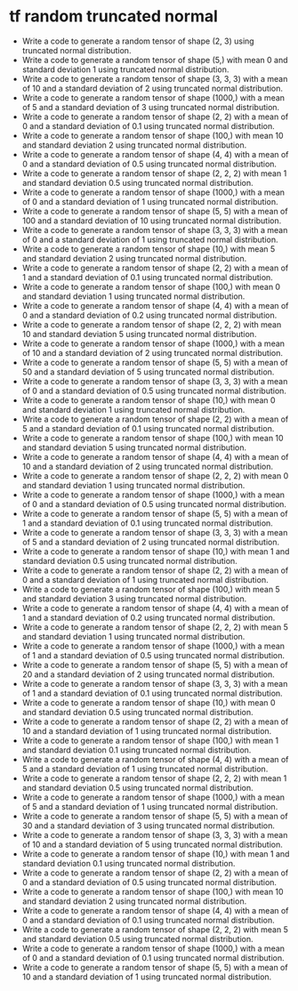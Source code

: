 # tf random truncated normal

- Write a code to generate a random tensor of shape (2, 3) using truncated normal distribution.
- Write a code to generate a random tensor of shape (5,) with mean 0 and standard deviation 1 using truncated normal distribution.
- Write a code to generate a random tensor of shape (3, 3, 3) with a mean of 10 and a standard deviation of 2 using truncated normal distribution.
- Write a code to generate a random tensor of shape (1000,) with a mean of 5 and a standard deviation of 3 using truncated normal distribution.
- Write a code to generate a random tensor of shape (2, 2) with a mean of 0 and a standard deviation of 0.1 using truncated normal distribution.
- Write a code to generate a random tensor of shape (100,) with mean 10 and standard deviation 2 using truncated normal distribution.
- Write a code to generate a random tensor of shape (4, 4) with a mean of 0 and a standard deviation of 0.5 using truncated normal distribution.
- Write a code to generate a random tensor of shape (2, 2, 2) with mean 1 and standard deviation 0.5 using truncated normal distribution.
- Write a code to generate a random tensor of shape (1000,) with a mean of 0 and a standard deviation of 1 using truncated normal distribution.
- Write a code to generate a random tensor of shape (5, 5) with a mean of 100 and a standard deviation of 10 using truncated normal distribution.
- Write a code to generate a random tensor of shape (3, 3, 3) with a mean of 0 and a standard deviation of 1 using truncated normal distribution.
- Write a code to generate a random tensor of shape (10,) with mean 5 and standard deviation 2 using truncated normal distribution.
- Write a code to generate a random tensor of shape (2, 2) with a mean of 1 and a standard deviation of 0.1 using truncated normal distribution.
- Write a code to generate a random tensor of shape (100,) with mean 0 and standard deviation 1 using truncated normal distribution.
- Write a code to generate a random tensor of shape (4, 4) with a mean of 0 and a standard deviation of 0.2 using truncated normal distribution.
- Write a code to generate a random tensor of shape (2, 2, 2) with mean 10 and standard deviation 5 using truncated normal distribution.
- Write a code to generate a random tensor of shape (1000,) with a mean of 10 and a standard deviation of 2 using truncated normal distribution.
- Write a code to generate a random tensor of shape (5, 5) with a mean of 50 and a standard deviation of 5 using truncated normal distribution.
- Write a code to generate a random tensor of shape (3, 3, 3) with a mean of 0 and a standard deviation of 0.5 using truncated normal distribution.
- Write a code to generate a random tensor of shape (10,) with mean 0 and standard deviation 1 using truncated normal distribution.
- Write a code to generate a random tensor of shape (2, 2) with a mean of 5 and a standard deviation of 0.1 using truncated normal distribution.
- Write a code to generate a random tensor of shape (100,) with mean 10 and standard deviation 5 using truncated normal distribution.
- Write a code to generate a random tensor of shape (4, 4) with a mean of 10 and a standard deviation of 2 using truncated normal distribution.
- Write a code to generate a random tensor of shape (2, 2, 2) with mean 0 and standard deviation 1 using truncated normal distribution.
- Write a code to generate a random tensor of shape (1000,) with a mean of 0 and a standard deviation of 0.5 using truncated normal distribution.
- Write a code to generate a random tensor of shape (5, 5) with a mean of 1 and a standard deviation of 0.1 using truncated normal distribution.
- Write a code to generate a random tensor of shape (3, 3, 3) with a mean of 5 and a standard deviation of 2 using truncated normal distribution.
- Write a code to generate a random tensor of shape (10,) with mean 1 and standard deviation 0.5 using truncated normal distribution.
- Write a code to generate a random tensor of shape (2, 2) with a mean of 0 and a standard deviation of 1 using truncated normal distribution.
- Write a code to generate a random tensor of shape (100,) with mean 5 and standard deviation 3 using truncated normal distribution.
- Write a code to generate a random tensor of shape (4, 4) with a mean of 1 and a standard deviation of 0.2 using truncated normal distribution.
- Write a code to generate a random tensor of shape (2, 2, 2) with mean 5 and standard deviation 1 using truncated normal distribution.
- Write a code to generate a random tensor of shape (1000,) with a mean of 1 and a standard deviation of 0.5 using truncated normal distribution.
- Write a code to generate a random tensor of shape (5, 5) with a mean of 20 and a standard deviation of 2 using truncated normal distribution.
- Write a code to generate a random tensor of shape (3, 3, 3) with a mean of 1 and a standard deviation of 0.1 using truncated normal distribution.
- Write a code to generate a random tensor of shape (10,) with mean 0 and standard deviation 0.5 using truncated normal distribution.
- Write a code to generate a random tensor of shape (2, 2) with a mean of 10 and a standard deviation of 1 using truncated normal distribution.
- Write a code to generate a random tensor of shape (100,) with mean 1 and standard deviation 0.1 using truncated normal distribution.
- Write a code to generate a random tensor of shape (4, 4) with a mean of 5 and a standard deviation of 1 using truncated normal distribution.
- Write a code to generate a random tensor of shape (2, 2, 2) with mean 1 and standard deviation 0.5 using truncated normal distribution.
- Write a code to generate a random tensor of shape (1000,) with a mean of 5 and a standard deviation of 1 using truncated normal distribution.
- Write a code to generate a random tensor of shape (5, 5) with a mean of 30 and a standard deviation of 3 using truncated normal distribution.
- Write a code to generate a random tensor of shape (3, 3, 3) with a mean of 10 and a standard deviation of 5 using truncated normal distribution.
- Write a code to generate a random tensor of shape (10,) with mean 1 and standard deviation 0.1 using truncated normal distribution.
- Write a code to generate a random tensor of shape (2, 2) with a mean of 0 and a standard deviation of 0.5 using truncated normal distribution.
- Write a code to generate a random tensor of shape (100,) with mean 10 and standard deviation 2 using truncated normal distribution.
- Write a code to generate a random tensor of shape (4, 4) with a mean of 0 and a standard deviation of 0.1 using truncated normal distribution.
- Write a code to generate a random tensor of shape (2, 2, 2) with mean 5 and standard deviation 0.5 using truncated normal distribution.
- Write a code to generate a random tensor of shape (1000,) with a mean of 0 and a standard deviation of 0.1 using truncated normal distribution.
- Write a code to generate a random tensor of shape (5, 5) with a mean of 10 and a standard deviation of 1 using truncated normal distribution.